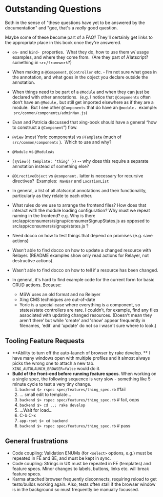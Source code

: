 # Outstanding Questions

Both in the sense of "these questions have yet to be answered by the documentation" and "gee, that's a *really* good question.

Maybe some of these become part of a FAQ? They'll certainly get links to the appropriate place in this book once they're answered.



* `on-` and `bind-`  properties.  What they do, how to use them w/ usage
  examples, and where they come from.  (Are they part of A1atscript? something
  in `src/framework`?)
* When making a `@Component`, `@Controller` etc. - I’m not sure what goes in
  the annotation, and what goes in the object you declare outside the
  annotation.
* When things need to be part of a `@Module` and when they can just be declared
  with other annotations.  (e.g. I notice that `@Components` often don’t have
  an `@Module,` but still get imported elsewhere as if they are a module.  But
  I see other `@Components` that do have an `@module.`  example:
   `src/common/components/adminNav.js`)
* Evan and Patricia discussed that xing-book should have a general “how to
  construct a `@Component`”) flow.
* `@View` (most Yoric components) vs `@Template` (much of
  `src/common/components` ).  Which to use and why?
* `@Module` vs `@ModuleAs`
* ( `@View({ template: ‘thing’ })` -- why does this require a separate annotation
  instead of something else?
* `@DirectiveObject` vs `@component.` latter is necessary for
  recursive directives?  Examples:  `NavBar` and `LocationList`
* In general, a list of all a1atscript annotations and their functionality,
  particularly as they relate to each other.
* What rules do we use to arrange the frontend files? How does that interact
  with the module loading configuration? Why must we repeat naming in the
  frontend? e.g. Why is there src/app/consumers/signup/consumerSignupStates.js
  as opposed to src/app/consumers/signup/states.js ?

* Need docco on how to test things that depend on promises (e.g. save actions)
* Wasn’t able to find docco on how to update a changed resource with Relayer. (README examples show only read actions for Relayer, not destructive actions).
* Wasn’t able to find docco on how to tell if a resource has been changed.  
* In general, it's hard to find example code for the current form for basic CRUD actions. Because:
  * MSW uses an old format and no Relayer
  * Xing CMS techniques are out-of-date
  * Yoric is a special case where everything is a component, so states/state controllers are rare.  I couldn’t, for example, find any files associated with updating changed resources. (Doesn't mean they aren't there' but while 'create' and 'show' appear frequently in filenames, 'edit' and 'update' do not so i wasn't sure where to look.)


## Tooling Feature Requests

* **Ability to turn off the auto-launch of browser by rake develop. ** I have many windows open with multiple profiles and it almost always picks the wrong one to attach a new tab. ```XING_AUTOLAUNCH_BROWSER=false``` would do it.
* **Build of the front-end before running feature specs**.  When working on a single spec, the following sequence is very slow - something like 5 minute cycle to test a very tiny change.
  1. ```backend $> rspec spec/features/thing_spec.rb``` #fail
  1. … small edit to template… 
  1. ```backend $> rspec spec/features/thing_spec.rb``` # fail, oops
  1. ```backend $> cd ..; rake develop```
  1. ...Wait for load...
  1. C-b C-x
  1. ```app-root $> cd backend```
  1. ```backend $> rspec spec/features/thing_spec.rb``` # pass

## General frustrations

* Code coupling:  Validation ENUMs (for ```<select>``` options, e.g.) must be repeated in FE and BE, and must be kept in sync.
* Code coupling: Strings in UX must be repeated in FE (templates) and feature specs.  Minor changes to labels, buttons, links etc. will break feature specs.
* Karma attached browser frequently disconnects, requiring reload to get tests/builds working again. Also, tests often stall if the browser window is in the background so must frequently be manually focussed.